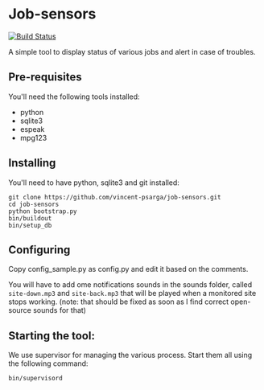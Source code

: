 Job-sensors
===========

[![Build Status](https://travis-ci.org/vincent-psarga/job-sensors.svg?branch=master)](https://travis-ci.org/vincent-psarga/job-sensors)


A simple tool to display status of various jobs and alert in case of troubles.

Pre-requisites
--------------

You'll need the following tools installed:

 - python
 - sqlite3
 - espeak
 - mpg123


Installing
----------

You'll need to have python, sqlite3 and git installed:

    git clone https://github.com/vincent-psarga/job-sensors.git
    cd job-sensors
    python bootstrap.py
    bin/buildout
    bin/setup_db


Configuring
-----------

Copy config_sample.py as config.py and edit it based on the comments.

You will have to add ome notifications sounds in the sounds folder, called ``site-down.mp3`` and ``site-back.mp3`` that will be played when a monitored site stops working.
(note: that should be fixed as soon as I find correct open-source sounds for that)

Starting the tool:
------------------

We use supervisor for managing the various process. Start them all using the following command:

    bin/supervisord
